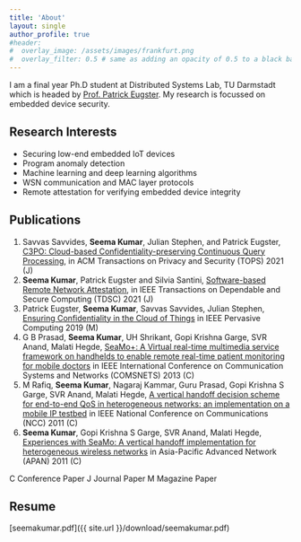 ```yaml
---
title: 'About'
layout: single
author_profile: true
#header:
#  overlay_image: /assets/images/frankfurt.png
#  overlay_filter: 0.5 # same as adding an opacity of 0.5 to a black background
---
```


I am a final year Ph.D student at Distributed Systems Lab, TU Darmstadt which is headed by [Prof. Patrick Eugster](https://www.inf.usi.ch/faculty/eugstp/). My research is focussed on embedded device security. 

## Research Interests

- Securing low-end embedded IoT devices 
- Program anomaly detection 
- Machine learning and deep learning algorithms
- WSN communication and MAC layer protocols
- Remote attestation for verifying embedded device integrity

## Publications


1. Savvas Savvides, **Seema Kumar**, Julian Stephen, and Patrick Eugster, [C3PO: Cloud-based Confidentiality-preserving Continuous Query Processing](https://github.com/seemakumar8/seemakumar8.github.io/edit/main/README.md), in ACM Transactions on Privacy and Security (TOPS) 2021 (<a class="btn btn--success btn--small">J</a>)
2. **Seema Kumar**, Patrick Eugster and Silvia Santini, [Software-based Remote Network Attestation](https://ieeexplore.ieee.org/document/9425435), in IEEE Transactions on Dependable and Secure Computing (TDSC) 2021 (<a class="btn btn--success btn--small">J</a>)
3.  Patrick Eugster, **Seema Kumar**, Savvas Savvides, Julian Stephen, [Ensuring Confidentiality in the Cloud of Things](https://ieeexplore.ieee.org/document/8705022) in IEEE Pervasive Computing 2019 (<a class="btn btn--primary btn--small">M</a>)
4. G B Prasad, **Seema Kumar**, UH Shrikant, Gopi Krishna Garge, SVR Anand, Malati Hegde, [SeaMo+: A Virtual real-time multimedia service framework on handhelds to enable remote real-time patient monitoring for mobile doctors](https://ieeexplore.ieee.org/abstract/document/6465600) in IEEE International Conference on Communication Systems and Networks (COMSNETS) 2013 (<a class="btn btn--info btn--small">C</a>)
5. M Rafiq, **Seema Kumar**, Nagaraj Kammar, Guru Prasad, Gopi Krishna S Garge, SVR Anand, Malati Hegde, [A vertical handoff decision scheme for end-to-end QoS in heterogeneous networks: an implementation on a mobile IP testbed](https://ieeexplore.ieee.org/abstract/document/5734759) in IEEE National Conference on Communications (NCC) 2011 (<a class="btn btn--info btn--small">C</a>)
6. **Seema Kumar**, Gopi Krishna S Garge, SVR Anand, Malati Hegde, [Experiences with SeaMo: A vertical handoff implementation for heterogeneous wireless networks](https://www.semanticscholar.org/paper/Experiences-with-SeaMo%3A-A-Vertical-Handoff-for-Seema-Garge/8551a3e11107b991e8ac45d130c201375440d886) in Asia-Pacific Advanced Network (APAN) 2011 (<a class="btn btn--info btn--small">C</a>) 

<a class="btn btn--info btn--small">C</a> Conference Paper <a class="btn btn--success btn--small">J</a> Journal Paper <a class="btn btn--primary btn--small">M</a> Magazine Paper


## Resume

[seemakumar.pdf]({{ site.url }}/download/seemakumar.pdf)  
